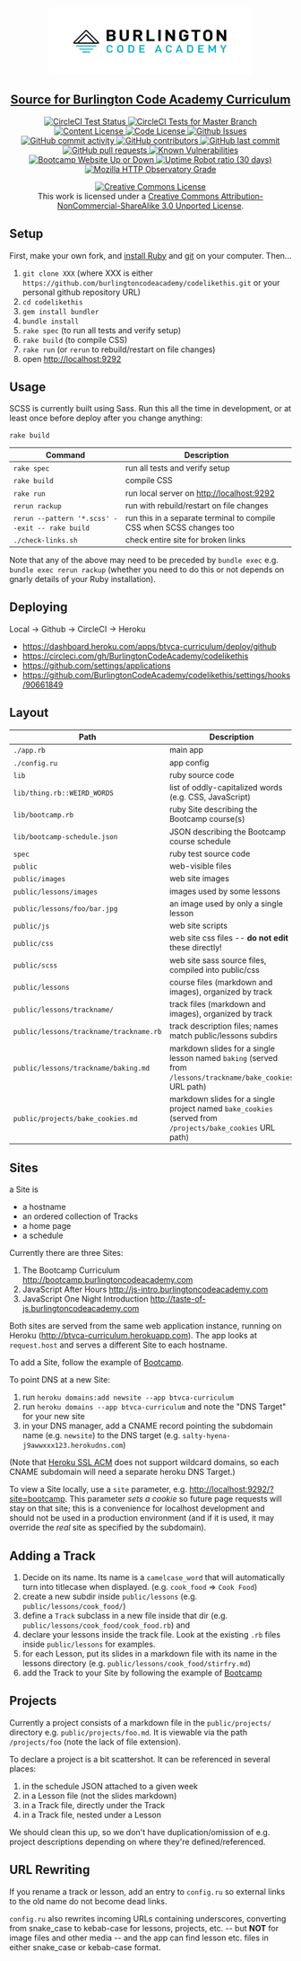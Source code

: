 <p align="center"><img src="./public/images/burlingtoncodeacademy-logo.png" height="120"></p>

<h2 align="center"><a href="http://bootcamp.burlingtoncodeacademy.com">Source for Burlington Code Academy Curriculum</a></h2>

<p align="center">
  <a href="https://circleci.com/gh/BurlingtonCodeAcademy/codelikethis">
    <img src="https://circleci.com/gh/BurlingtonCodeAcademy/codelikethis.svg?style=svg" alt="CircleCI Test Status" />
  </a>
  <a href="https://circleci.com/gh/BurlingtonCodeAcademy/codelikethis">
    <img src="https://img.shields.io/circleci/project/github/BurlingtonCodeAcademy/codelikethis/master.svg" alt="CircleCI Tests for Master Branch" />
  </a>
  <a href="https://github.com/BurlingtonCodeAcademy/codelikethis/blob/master/LICENSE.md">
    <img src="https://img.shields.io/badge/Content%20License-CC--BY--NC--3.0-green.svg" alt="Content License" />
  </a>
  <a href="https://github.com/BurlingtonCodeAcademy/codelikethis/blob/master/LICENSE.md">
    <img src="https://img.shields.io/badge/Code%20License-MIT-green.svg" alt="Code License" />
  </a>
  <a href="https://github.com/BurlingtonCodeAcademy/codelikethis/issues">
    <img src="https://img.shields.io/github/issues-raw/burlingtoncodeacademy/codelikethis.svg" alt="Github Issues" />
  </a>
  <a href="https://github.com/BurlingtonCodeAcademy/codelikethis/graphs/commit-activity">
    <img src="https://img.shields.io/github/commit-activity/w/BurlingtonCodeAcademy/codelikethis.svg" alt="GitHub commit activity" />
  </a>
  <a href="https://github.com/BurlingtonCodeAcademy/codelikethis/graphs/contributors">
    <img src="https://img.shields.io/github/contributors/BurlingtonCodeAcademy/codelikethis.svg" alt="GitHub contributors" />
  </a>
  <a href="https://github.com/BurlingtonCodeAcademy/codelikethis/commits/master">
    <img src="https://img.shields.io/github/contributors/BurlingtonCodeAcademy/codelikethis.svg" alt="GitHub last commit" />
  </a>
  <a href="https://github.com/BurlingtonCodeAcademy/codelikethis/pulls">
    <img src="https://img.shields.io/github/issues-pr/BurlingtonCodeAcademy/codelikethis.svg" alt="GitHub pull requests" />
  </a>
  <a href="https://snyk.io/test/github/BurlingtonCodeAcademy/codelikethis">
    <img src="https://snyk.io/test/github/BurlingtonCodeAcademy/codelikethis/badge.svg" alt="Known Vulnerabilities" />
  </a>
  <a href="https://bootcamp.burlingtoncodeacademy.com">
    <img src="https://img.shields.io/website/https/bootcamp.burlingtoncodeacademy.com.svg" alt="Bootcamp Website Up or Down" />
  </a>
  <a href="#">
    <img src="https://img.shields.io/uptimerobot/ratio/m782680534-6d51f70c7e70dc5d1bdeeedf.svg" alt="Uptime Robot ratio (30 days)"/>
  </a>
  <a href="https://observatory.mozilla.org/analyze/bootcamp.burlingtoncodeacademy.com">
    <img src="https://img.shields.io/mozilla-observatory/grade/bootcamp.burlingtoncodeacademy.com.svg?publish" alt="Mozilla HTTP Observatory Grade"/>
  </a>
</p>

<p align="center">
  <a rel="license" href="http://creativecommons.org/licenses/by-nc-sa/3.0/"><img alt="Creative Commons License" style="border-width:0" src="https://i.creativecommons.org/l/by-nc-sa/3.0/88x31.png" /></a><br />This work is licensed under a <a rel="license" href="http://creativecommons.org/licenses/by-nc-sa/3.0/">Creative Commons Attribution-NonCommercial-ShareAlike 3.0 Unported License</a>.
</p>

## Setup

First, make your own fork, and [install Ruby](http://installfest.railsbridge.org/installfest/) and [git](https://git-scm.com/) on your computer. Then...

1. `git clone XXX` (where XXX is either `https://github.com/burlingtoncodeacademy/codelikethis.git` or your personal github repository URL)
2. `cd codelikethis`
3. `gem install bundler`
4. `bundle install`
5. `rake spec` (to run all tests and verify setup)
6. `rake build` (to compile CSS)
7. `rake run` (or `rerun` to rebuild/restart on file changes)
8. open <http://localhost:9292>

## Usage

SCSS is currently built using Sass. Run this all the time in development, or at least once before deploy after you change anything:

    rake build

| Command                                         | Description                                                          |
|-------------------------------------------------|----------------------------------------------------------------------|
| `rake spec`                                     | run all tests and verify setup                                       |
| `rake build`                                    | compile CSS                                                          |
| `rake run`                                      | run local server on <http://localhost:9292>                          |
| `rerun rackup`                                  | run with rebuild/restart on file changes                             |
| `rerun --pattern '*.scss' --exit -- rake build` | run this in a separate terminal to compile CSS when SCSS changes too |
| `./check-links.sh`                              | check entire site for broken links                                   |

Note that any of the above may need to be preceded by `bundle exec` e.g. `bundle exec rerun rackup` (whether you need to do this or not depends on gnarly details of your Ruby installation).

## Deploying

Local -> Github -> CircleCI -> Heroku

 * https://dashboard.heroku.com/apps/btvca-curriculum/deploy/github
 * https://circleci.com/gh/BurlingtonCodeAcademy/codelikethis
 * https://github.com/settings/applications
 * https://github.com/BurlingtonCodeAcademy/codelikethis/settings/hooks/90661849

## Layout

| Path                                    | Description                                                                                                 |
|-----------------------------------------|-------------------------------------------------------------------------------------------------------------|
| `./app.rb`                              | main app                                                                                                    |
| `./config.ru`                           | app config                                                                                                  |
| `lib`                                   | ruby source code                                                                                            |
| `lib/thing.rb::WEIRD_WORDS`             | list of oddly-capitalized words (e.g. CSS, JavaScript)                                                      |
| `lib/bootcamp.rb`                       | ruby Site describing the Bootcamp course(s)                                                                 |
| `lib/bootcamp-schedule.json`            | JSON describing the Bootcamp course schedule                                                                |
| `spec`                                  | ruby test source code                                                                                       |
| `public`                                | web-visible files                                                                                           |
| `public/images`                         | web site images                                                                                             |
| `public/lessons/images`                 | images used by some lessons                                                                                 |
| `public/lessons/foo/bar.jpg`            | an image used by only a single lesson                                                                       |
| `public/js`                             | web site scripts                                                                                            |
| `public/css`                            | web site css files -- **do not edit** these directly!                                                       |
| `public/scss`                           | web site sass source files, compiled into public/css                                                        |
| `public/lessons`                        | course files (markdown and images), organized by track                                                      |
| `public/lessons/trackname/`             | track files (markdown and images), organized by track                                                       |
| `public/lessons/trackname/trackname.rb` | track description files; names match public/lessons subdirs                                                 |
| `public/lessons/trackname/baking.md`    | markdown slides for a single lesson named `baking` (served from `/lessons/trackname/bake_cookies` URL path) |
| `public/projects/bake_cookies.md`       | markdown slides for a single project named `bake_cookies` (served from `/projects/bake_cookies` URL path)   |

## Sites

a Site is

  * a hostname
  * an ordered collection of Tracks
  * a home page
  * a schedule

Currently there are three Sites:

1. The Bootcamp Curriculum <http://bootcamp.burlingtoncodeacademy.com>
1. JavaScript After Hours <http://js-intro.burlingtoncodeacademy.com>
1. JavaScript One Night Introduction <http://taste-of-js.burlingtoncodeacademy.com>

Both sites are served from the same web application instance, running on Heroku (<http://btvca-curriculum.herokuapp.com>). The app looks at `request.host` and serves a different Site to each hostname.

To add a Site, follow the example of [Bootcamp](lib/bootcamp.rb).

To point DNS at a new Site:
1. run `heroku domains:add newsite --app btvca-curriculum`
2. run `heroku domains --app btvca-curriculum` and note the "DNS Target" for your new site
3. in your DNS manager, add a CNAME record pointing the subdomain name (e.g. `newsite`) to the DNS target (e.g. `salty-hyena-j9awwxxx123.herokudns.com`)

(Note that [Heroku SSL ACM](https://devcenter.heroku.com/articles/automated-certificate-management) does not support wildcard domains, so each CNAME
subdomain will need a separate heroku DNS Target.)

To view a Site locally, use a `site` parameter, e.g. <http://localhost:9292/?site=bootcamp>. This parameter *sets a cookie* so future page requests will stay on that site; this is a convenience for localhost development and should not be used in a production environment (and if it is used, it may override the *real* site as specified by the subdomain).

## Adding a Track

1. Decide on its name. Its name is a `camelcase_word` that will automatically turn into titlecase when displayed. (e.g.  `cook_food` => `Cook Food`)
2. create a new subdir inside `public/lessons` (e.g. `public/lessons/cook_food/`)
3. define a `Track` subclass in a new file inside that dir (e.g. `public/lessons/cook_food/cook_food.rb`) and
4. declare your lessons inside the track file. Look at the existing `.rb` files inside `public/lessons` for examples.
5. for each Lesson, put its slides in a markdown file with its name in the lessons directory (e.g. `public/lessons/cook_food/stirfry.md`)
6. add the Track to your Site by following the example of [Bootcamp](lib/bootcamp.rb)

## Projects

Currently a project consists of a markdown file in the `public/projects/` directory e.g. `public/projects/foo.md`. It is viewable via the path `/projects/foo` (note the lack of file extension).

To declare a project is a bit scattershot. It can be referenced in several places:

1. in the schedule JSON attached to a given week
2. in a Lesson file (not the slides markdown)
3. in a Track file, directly under the Track
4. in a Track file, nested under a Lesson

We should clean this up, so we don't have duplication/omission of e.g. project descriptions depending on where they're defined/referenced.

## URL Rewriting

If you rename a track or lesson, add an entry to `config.ru` so external links to the old name do not become dead links.

`config.ru` also rewrites incoming URLs containing underscores, converting from snake_case to kebab-case for lessons, projects, etc. -- but **NOT** for image files and other media -- and the app can find lesson etc. files in either snake_case or kebab-case format.
